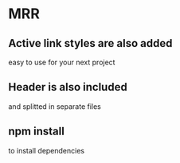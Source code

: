 # MRR

## Active link styles are also added
easy to use for your next project


## Header is also included
and splitted in separate files



## npm install
 to install dependencies


